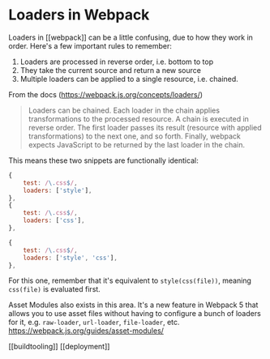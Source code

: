 # Loaders in Webpack

Loaders in [[webpack]] can be a little confusing, due to how they work in order. Here's a few important rules to remember:
1. Loaders are processed in reverse order, i.e. bottom to top
2. They take the current source and return a new source
3. Multiple loaders can be applied to a single resource, i.e. chained.

From the docs (https://webpack.js.org/concepts/loaders/)
>Loaders can be chained. Each loader in the chain applies transformations to the processed resource. A chain is executed in reverse order. The first loader passes its result (resource with applied transformations) to the next one, and so forth. Finally, webpack expects JavaScript to be returned by the last loader in the chain.

This means these two snippets are functionally identical:
```js
{
    test: /\.css$/,
    loaders: ['style'],
},
{
    test: /\.css$/,
    loaders: ['css'],
},
```

```js
{
    test: /\.css$/,
    loaders: ['style', 'css'],
},
```
For this one, remember that it's equivalent to `style(css(file))`, meaning `css(file)` is evaluated first.

Asset Modules also exists in this area. It's a new feature in Webpack 5 that allows you to use asset files without having to configure a bunch of loaders for it, e.g. `raw-loader`, `url-loader`, `file-loader`, etc. https://webpack.js.org/guides/asset-modules/

[[buildtooling]]
[[deployment]]